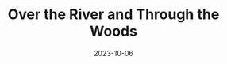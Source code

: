 ---
title: Over the River and Through the Woods
Theatre: Amelia Community Theatre
Venue: ACT Main Stage
date: 2023-10-06
opening_date: 2023-10-06
closing_date: 2023-10-21
showtimes:
- 2023-10-06 19:30:00
- 2023-10-07 19:30:00
- 2023-10-08 14:00:00
- 2023-10-12 19:30:00
- 2023-10-13 19:30:00
- 2023-10-14 19:30:00
- 2023-10-15 14:00:00
- 2023-10-19 19:30:00
- 2023-10-20 19:30:00
- 2023-10-21 19:30:00
featured_image: 2023-Over-the-River-and-Through-the-Woods.webp
featured_image_alt: 
featured_image_caption: Poster for Over the River and Through the Woods
featured_image_attr: 
featured_image_attr_link: 
program:
Website: 
Tickets: https://app.arts-people.com/index.php?actions=4&p=2
show_details: 
cast:
- Nick: Sebastian Miller
- Frank: John Chastine
- Aida: Martha McDowell
- Nunzio: Elmer Smith
- Emma: Amelia Landino
- Caitlin: Brandily Oliphant
crew:
orchestra:
Genres:
- Play
- Comedy
- Drama
- Family
Description: "A comedic clash between career dreams and family schemes."
---